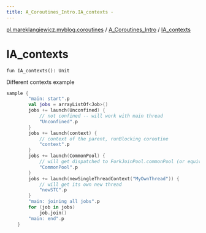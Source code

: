 ```yaml
---
title: A_Coroutines_Intro.IA_contexts - 
---
```


[pl.mareklangiewicz.myblog.coroutines](../index.md) / [A_Coroutines_Intro](index.md) / [IA_contexts](.)

# IA_contexts

`fun IA_contexts(): Unit`

Different contexts example

``` kotlin
sample {
        "main: start".p
        val jobs = arrayListOf<Job>()
        jobs += launch(Unconfined) {
            // not confined -- will work with main thread
            "Unconfined".p
        }
        jobs += launch(context) {
            // context of the parent, runBlocking coroutine
            "context".p
        }
        jobs += launch(CommonPool) {
            // will get dispatched to ForkJoinPool.commonPool (or equivalent)
            "CommonPool".p
        }
        jobs += launch(newSingleThreadContext("MyOwnThread")) {
            // will get its own new thread
            "newSTC".p
        }
        "main: joining all jobs".p
        for (job in jobs)
            job.join()
        "main: end".p
    }
```

